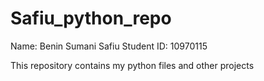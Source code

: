 # Safiu_python_repo
Name: Benin Sumani Safiu
Student ID: 10970115

This repository contains my python files and other projects
